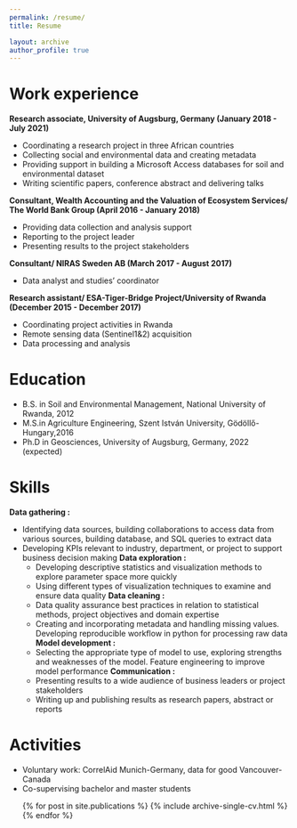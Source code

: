 ```yaml
---
permalink: /resume/
title: Resume

layout: archive
author_profile: true
---
```


Work experience
======

**Research associate, University of Augsburg, Germany (January 2018 - July 2021)**
  * Coordinating a research project in three African countries
  * Collecting social and environmental data and creating metadata
  * Providing support in building a Microsoft Access databases for soil and environmental dataset
  * Writing scientific papers, conference abstract and delivering talks

**Consultant, Wealth Accounting and the Valuation of Ecosystem Services/ The World Bank Group (April 2016 - January 2018)**
  * Providing data collection and analysis support
  * Reporting to the project leader
  * Presenting results to the project stakeholders

**Consultant/ NIRAS Sweden AB (March 2017 - August 2017)**
  * Data analyst and studies’ coordinator

**Research assistant/ ESA-Tiger-Bridge Project/University of Rwanda (December 2015 - December 2017)**
  * Coordinating project activities in Rwanda
  * Remote sensing data (Sentinel1&2) acquisition
  * Data processing and analysis

Education
======
* B.S. in Soil and Environmental Management, National University of Rwanda, 2012
* M.S.in Agriculture Engineering, Szent István University, Gödöllő-Hungary,2016
* Ph.D in Geosciences, University of Augsburg, Germany, 2022 (expected)

Skills
======
**Data gathering :**
  * Identifying data sources, building collaborations to access data from various sources, building      database, and SQL queries to extract data
* Developing KPIs relevant to industry, department, or project to support business decision making
**Data exploration :**
  * Developing descriptive statistics and visualization methods to explore parameter space more quickly                      
  * Using different types of visualization techniques to examine and ensure data quality
**Data cleaning :** 
  * Data quality assurance best practices in relation to statistical methods, project objectives and domain expertise 
  *	Creating and incorporating metadata and handling missing values. Developing reproducible workflow in python for processing raw data
**Model development :** 
  *	Selecting the appropriate type of model to use, exploring strengths and weaknesses of the model. Feature engineering to improve model performance
**Communication :** 
  * Presenting results to a wide audience of business leaders or project stakeholders
  * Writing up and publishing results as research papers, abstract or reports


Activities
======
* Voluntary work: CorrelAid Munich-Germany, data for good Vancouver-Canada
* Co-supervising bachelor and master students 

<ul>{% for post in site.publications %}
    {% include archive-single-cv.html %}
  {% endfor %}</ul> 